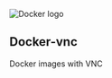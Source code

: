 ![Docker logo](https://www.docker.com/favicon/android-icon-192x192.png "Docker")

## Docker-vnc

Docker images with VNC
